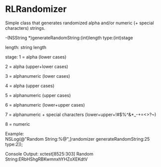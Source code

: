 RLRandomizer
============

Simple class that generates randomized alpha and/or numeric (+ special characters) strings.

-(NSString *)generateRandomString:(int)length type:(int)stage

length:
string length

stage:
1 = alpha (lower cases)

2 = alpha (upper+lower cases)

3 = alphanumeric (lower cases)

4 = alpha (upper cases)

5 = alphanumeric (upper cases)

6 = alphanumeric (lower+upper cases)

7 = alphanumeric + special characters (lower+upper+!#$%^&*_-+=<>?~)

8 = numeric

Example:    
NSLog(@"Random String:%@",[randomizer generateRandomString:25 type:2]);

Console Output:
xctest[8525:303] Random String:ERbHShgRBKwmnxhYHZoXEKdtV
